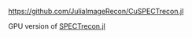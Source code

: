 
https://github.com/JuliaImageRecon/CuSPECTrecon.jl

GPU version of
[SPECTrecon.jl](https://github.com/JeffFessler/SPECTrecon.jl)

